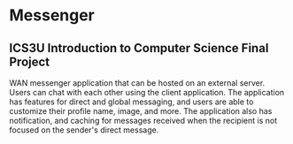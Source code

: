 # Messenger

## ICS3U Introduction to Computer Science Final Project

WAN messenger application that can be hosted on an external server. Users can chat with each other using the client application.
The application has features for direct and global messaging, and users are able to customize their profile name, image, and more.
The application also has notification, and caching for messages received when the recipient is not focused on the sender's direct message. 
